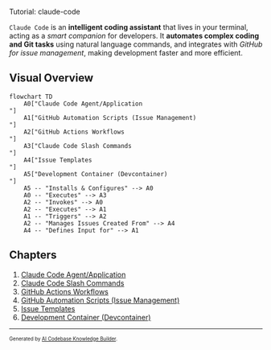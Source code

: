 Tutorial: claude-code

`Claude Code` is an **intelligent coding assistant** that lives in your terminal, acting as a *smart companion* for developers. It **automates complex coding and Git tasks** using natural language commands, and integrates with *GitHub for issue management*, making development faster and more efficient.


## Visual Overview

```mermaid
flowchart TD
    A0["Claude Code Agent/Application
"]
    A1["GitHub Automation Scripts (Issue Management)
"]
    A2["GitHub Actions Workflows
"]
    A3["Claude Code Slash Commands
"]
    A4["Issue Templates
"]
    A5["Development Container (Devcontainer)
"]
    A5 -- "Installs & Configures" --> A0
    A0 -- "Executes" --> A3
    A2 -- "Invokes" --> A0
    A2 -- "Executes" --> A1
    A1 -- "Triggers" --> A2
    A2 -- "Manages Issues Created From" --> A4
    A4 -- "Defines Input for" --> A1
```

## Chapters

1. [Claude Code Agent/Application
](01_claude_code_agent_application_.md)
2. [Claude Code Slash Commands
](02_claude_code_slash_commands_.md)
3. [GitHub Actions Workflows
](03_github_actions_workflows_.md)
4. [GitHub Automation Scripts (Issue Management)
](04_github_automation_scripts__issue_management__.md)
5. [Issue Templates
](05_issue_templates_.md)
6. [Development Container (Devcontainer)
](06_development_container__devcontainer__.md)

---

<sub><sup>Generated by [AI Codebase Knowledge Builder](https://github.com/The-Pocket/Tutorial-Codebase-Knowledge).</sup></sub>